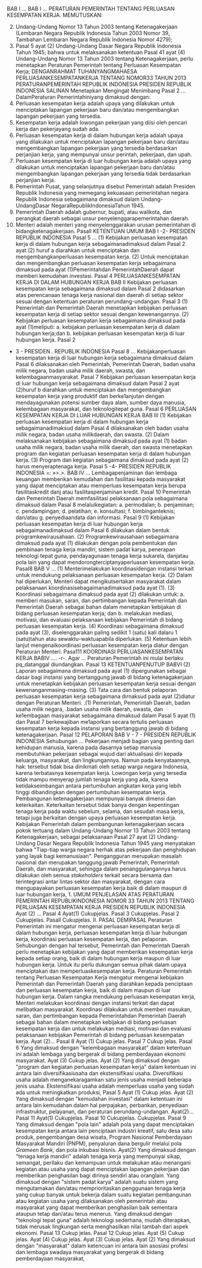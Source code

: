  BAB I ... BAB I ... PERATURAN PEMERINTAH TENTANG PERLUASAN KESEMPATAN KERJA.
MEMUTUSKAN:

2. Undang-Undang Nomor 13 Tahun 2003 tentang Ketenagakerjaan (Lembaran Negara Republik Indonesia Tahun 2003 Nomor 39, Tambahan Lembaran Negara Republik Indonesia Nomor 4279);
1. Pasal 5 ayat (2) Undang-Undang Dasar Negara Republik Indonesia Tahun 1945; bahwa untuk melaksanakan ketentuan Pasal 41 ayat (4) Undang-Undang Nomor 13 Tahun 2003 tentang Ketenagakerjaan, perlu menetapkan Peraturan Pemerintah tentang Perluasan Kesempatan Kerja; DENGANRAHMAT TUHANYANGMAHAESA PERLUASANKESEMPATANKERJA TENTANG NOMOR33 TAHUN 2013 PERATURANPEMERINTAH REPUBLIK INDONESIA PRESIDEN REPUBLIK INDONESIA SALINAN Menetapkan Mengingat Menimbang Pasal 2 ... DalamPeraturan Pemerintahiniyang dimaksud dengan:
1. Perluasan kesempatan kerja adalah upaya yang dilakukan untuk menciptakan lapangan pekerjaan baru dan/atau mengembangkan lapangan pekerjaan yang tersedia.
2. Kesempatan kerja adalah lowongan pekerjaan yang diisi oleh pencari kerja dan pekerjayang sudah ada.
3. Perluasan kesempatan kerja di dalam hubungan kerja adalah upaya yang dilakukan untuk menciptakan lapangan pekerjaan baru dan/atau mengembangkan lapangan pekerjaan yang tersedia berdasarkan perjanjian kerja, yang mempunyai unsur perintah, pekerjaan, dan upah.
4. Perluasan kesempatan kerja di luar hubungan kerja adalah upaya yang dilakukan untuk menciptakan lapangan pekerjaan baru dan/atau mengembangkan lapangan pekerjaan yang tersedia tidak berdasarkan perjanjian kerja.
5. Pemerintah Pusat, yang selanjutnya disebut Pemerintah adalah Presiden Republik Indonesia yang memegang kekuasaan pemerintahan negara Republik Indonesia sebagaimana dimaksud dalam Undang- UndangDasar NegaraRepublikIndonesiaTahun 1945.
6. Pemerintah Daerah adalah gubernur, bupati, atau walikota, dan perangkat daerah sebagai unsur penyelenggarapemerintahan daerah.
7. Menteri adalah menteri yang menyelenggarakan urusan pemerintahan di bidangketenagakerjaan. Pasall KETENTUAN UMUM
BAB I -2- PRESIDEN REPUBLIK INDONESIA Pasal 5 ...
(1) Kebijakan perluasan kesempatan kerja di dalam hubungan kerja sebagaimanadimaksud dalam Pasal 2 ayat (2) huruf a diarahkan untuk menciptakan dan mengembangkanperluasan kesempatan kerja.
(2) Untuk menciptakan dan mengembangkan perluasan kesempatan kerja sebagaimana dimaksud pada ayat (1)Pemerintahdan PemerintahDaerah dapat memberi kemudahan investasi.
Pasal 4
PERLUASANKESEMPATAN KERJA DI DALAM HUBUNGAN KERJA
BAB II Kebijakan perluasan kesempatan kerja sebagaimana dimaksud dalam Pasal 2 didasarkan atas perencanaan tenaga kerja nasional dan daerah di setiap sektor sesuai dengan ketentuan peraturan perundang-undangan.
Pasal 3
(1) Pemerintah dan Pemerintah Daerah menetapkan kebijakan perluasan kesempatan kerja di setiap sektor sesuai dengan kewenangannya.
(2) Kebijakan perluasan kesempatan kerja sebagaimana dimaksud pada ayat (1)meliputi:
a. kebijakan perluasan kesempatan kerja di dalam hubungan kerja;dan b. kebijakan perluasan kesempatan kerja di luar hubungan kerja.
Pasal 2
- 3 - PRESIDEN . REPUBLIK INDONESIA Pasal 8 ... Kebijakanperluasan kesempatan kerja di luar hubungan kerja sebagaimana dimaksud dalam Pasal 6 dilaksanakan oleh Pemerintah, Pemerintah Daerah, badan usaha milik negara, badan usaha milik daerah, swasta, dan kelembagaanmasyarakat.
Pasal 7
Kebijakan perluasan kesempatan kerja di luar hubungan kerja sebagaimana dimaksud dalam Pasal 2 ayat (2)huruf b diarahkan untuk menciptakan dan mengembangkan kesempatan kerja yang produktif dan berke1anjutan dengan mendayagunakan potensi sumber daya alam, sumber daya manusia, kelembagaan masyarakat, dan teknologitepat guna.
Pasal 6
PERLUASAN KESEMPATAN KERJA Dl LUAR HUBUNGAN KERJA
BAB III (1) Kebijakan perluasan kesempatan kerja di dalam hubungan kerja sebagaimanadimaksud dalam Pasal 4 dilaksanakan oleh badan usaha milik negara, badan usaha milikdaerah, dan swasta.
(2) Dalam melaksanakan kebijakan sebagaimana dimaksud pada ayat (1) badan usaha milik negara, badan usaha milik daerah, dan swasta menetapkan program dan kegiatan perluasan kesempatan kerja di dalam hubungan kerja.
(3) Program dan kegiatan sebagaimana dimaksud pada ayat (2) harus menyeraptenaga kerja.
Pasal 5
-4- PRESIDEN REPUBLIK INDONESIA _=: »>.>._ BAB IV ... Lembagapenjaminan dan lembaga keuangan memberikan kemudahan dan fasilitasi kepada masyarakat yang dapat menciptakan atau memperluas kesempatan kerja berupa fasilitaskredit danj atau fasilitaspenjaminan kredit.
Pasal 10
Pemerintah dan Pemerintah Daerah memfasilitasi pelaksanaan pola sebagaimana dimaksud dalam Pasal 8 melaluikegiatan:
a. permodalan;
b. penjaminan;
c. pendampingan;
d. pelatihan;
e. konsultasi;
f. bimbinganteknis; dan/atau
g. penyediaandata dan informasi.
Pasal 9
(1) Kebijakan perluasan kesempatan kerja di luar hubungan kerja sebagaimanadimaksud dalam Pasal 6 dilakukan dalam bentuk programkewirausahaan.
(2) Programkewirausahaan sebagaimana dimaksud pada ayat (1) dilakukan dengan pola pembentukan dan pembinaan tenaga kerja mandiri, sistem padat karya, penerapan teknologi tepat guna, pendayagunaan tenaga kerja sukarela, danjatau pola lain yang dapat mendorongterciptanyaperluasan kesempatan kerja. PasaI8 BAB V ...
(1) Menterimelakukan koordinasidengan instansi terkait untuk mendukung pelaksanaan perluasan kesempatan kerja.
(2) Dalam hal diperlukan, Menteri dapat mengikutsertakan masyarakat dalam pelaksanaan koordinasisebagaimanadimaksud pada ayat (1).
(3) Koordinasi sebagaimana dimaksud pada ayat (2) dilakukan untuk:
a. memberi masukan, saran, dan pertimbangan kepada Pemerintah dan Pemerintah Daerah sebagai bahan dalam menetapkan kebijakan di bidang perluasan kesempatan kerja; dan
b. melakukan mediasi, motivasi, dan evaluasi pelaksanaan kebijakan Pemerintah di bidang perluasan kesempatan kerja.
(4) Koordinasi sebagaimana dimaksud pada ayat (3), diselenggarakan paling sedikit 1 (satu) kali dalaru 1 (satu)tahun atau sewaktu-waktuapabila diperlukan.
(5) Ketentuan lebih lanjut mengenaikoordinasi perluasan kesempatan kerja diatur dengan Peraturan Menteri. Pasa111 KOORDINASI PERLUASANKESEMPATAN KERJA BABIV .... -r-. Agar ... Peraturan Pemerintah ini mulai berlaku pq_datanggal diundangkan.
Pasal 13
KETENTUANPENUTUP BABVI (2) Laporan sebagaimana dimaksud pada ayat (1) dipergunakan sebagai dasar bagi instansi yang bertanggung jawab di bidang ketenagakerjaan untuk menetapkan kebijakan perluasan kesempatan kerja sesuai dengan kewenanganmasing-rnasing.
(3) Tata cara dan bentuk pelaporan perluasan kesempatan kerja sebagaimana dirnaksud pada ayat (2)diatur dengan Peraturan Menteri.
.(1) Pemerintah, Pemerintah Daerah, badan usaha milik negara, .badan usaha milik daerah, swasta, dan ke1embagaan masyarakat sebagaimana dimaksud dalam Pasal 5 ayat (1) dan Pasal 7 berkewajiban me1aporkan secara tertulis perluasan kesempatan kerja kepada instansi yang bertanggung jawab di bidang ketenagakerjaan.
Pasal 12
PELAPORAN
BAB V - 7 - PRESIDEN REPUBLIK INDONESIA Sehubungan ... Pekerjaan menjadi bagian yang penting dari kehidupan manusia, karena pada dasarnya setiap manusia membutuhkan pekerjaan sebagai wujud dari aktualisasi diri kepada keluarga, masyarakat, dan lingkungannya. Namun pada kenyataannya, hak: tersebut tidak bisa dinikmati oleh setiap warga negara Indonesia, karena terbatasnya kesempatan kerja. Lowongan kerja yang tersedia tidak mampu menyerap jumlah tenaga kerja yang ada, karena ketidakseimbangan antara pertumbuhan angkatan kerja yang lebih tinggi dibandingkan dengan pertumbuhan kesempatan kerja. Pembangunan ketenagakerjaan mempunyai banyak dimensi dan keterkaitan. Keterkaitan tersebut tidak banya dengan kepentingan tenaga kerja pada waktu sebelum, selama, dan sesudah masa kerja, tetapi juga berkaitan dengan upaya perluasan kesempatan kerja. Kebijakan Pemerintah dalam pembangunan ketenagakerjaan secara pokok tertuang dalam Undang-Undang Nornor 13 Tahun 2003 tentang Ketenagakerjaan, sebagai pelaksanaan Pasal 27 ayat (2) Undang- Undang Dasar Negara Republik Indonesia Tahun 1945 yang menyatakan bahwa "Tiap-tiap warga negara herhak atas pekerjaan dan penghidupan yang layak bagi kemanusiaan". Pengangguran merupakan masalah nasional dan merupakan tanggung jawab Pemerintah, Pemerintah Daerah, dan masyarakat, sehingga dalam penanggulangannya harus dilakukan oleh semua _stakeholders_ terkait secara bersama dan terintegrasi antar lintas sektor dan masyarakat, dengan cara mengupayakan perluasan kesempatan kerja baik di dalam maupun di luar hubungan kerja, 1. UMUM PENJELASAN ATAS PERATURAN PEMERINTAH REPUBLIKINDONESIA NOMOR 33 TAHUN 2013 TENTANG PERLUASAN KESEMPATAN KERJA PRESIDEN REPUBLIK INDONESIA Ayat (2) ... Pasal 4 Ayat(1) Cukupjelas. Pasal 3 Cukupjelas. Pasal 2 Cukupjelas. Pasall Cukupjelas. II. PASAL DEMIPASAL Peraturan Pemerintah ini mengatur mengenai perluasan kesempatan kerja di dalam hubungan kerja, perluasan kesempatan kerja di luar hubungan kerja, koordinasi perluasan kesempatan kerja, dan pelaporan. Sehubungan dengan hal tersebut, Pemerintah dan Pemerintah Daerah perlu menetapkan kebijakan yang dapat memberikan kesempatan kerja kepada setiap orang, baik di dalam hubungan kerja maupun di luar hubungan kerja. Untuk itu perlu dukungan semua pihak dalam upaya menciptakan dan memperluaskesempatan kerja. Peraturan Pemerintah tentang Perluasan Kesempatan Kerja mengatur mengenai kebijakan Pemerintah dan Pemerintah Daerah yang diarahkan kepada penciptaan dan perluasan kesempatan kerja, baik di dalam maupun di luar hubungan kerja. Dalam rangka mendukung perluasan kesempatan kerja, Menteri melakukan koordinasi dengan instansi terkait dan dapat melibatkan masyarakat. Koordinasi dilakukan untuk memberi masukan, saran, dan pertimbangan kepada Pemerintahdan Pemerintah Daerah sebagai bahan dalam menetapkan kebijakan di bidang perluasan kesempatan kerja dan untuk melakukan mediasi, motivasi dan evaluasi pelaksanaan kebijakan Pemerintah di bidang perluasan kesempatan kerja. Ayat (2)... Pasal 8 Ayat (1) Cukup jelas. Pasal 7 Cukup jelas. Pasal 6 Yang dimaksud dengan "kelembagaan masyarakat" dalam ketentuan ini adalah lembaga yang bergerak di bidang pemberdayaan ekonomi masyarakat. Ayat (3) Cukup jelas. Ayat (2) Yang dimaksud dengan "program dan kegiatan perluasan kesempatan kerja" dalam ketentuan ini antara lain diversifikasiusaha dan ekstensifikasi usaha. Diversifikasi usaha adalah menganekaragamkan satu jenis usaha menjadi beberapa jenis usaha. Ekstensifikasi usaha adalah memperluas usaha yang sudah ada untuk meningkatkan produksi, Pasal 5 Ayat (1) Cukup jelas. Ayat (2) Yang dimaksud dengan "kemudahan investasi" dalam ketentuan ini antara lain kemudahan dalam hal perpajakan, perbankan, penyediaan infrastruktur, pelayanan, dan peraturan perundang-undangan. Ayat(2)... Pasal 11 Ayat(1) Cukupjelas. Pasal 10 Cukupjelas. Cukupjelas.
Pasal 9
Yang dimaksud dengan "pola lain" adalah pola yang dapat menciptakan kesempatan kerja antara lain penciptaan industri kreatif, satu desa satu produk, pengembangan desa wisata, Program Nasional Pemberdayaan Masyarakat Mandiri (PNPM), penyaluran dana bergulir melalui pola _Grameen Bank,_ dan pola inkubasi bisnis. Ayat(2) Yang dimaksud dengan "tenaga kerja mandiri" adalah tenaga kerja yang mempunyai sikap, semangat, perilaku dan kemampuan untuk melakukan atau menangani kegiatan atau usaha yang dapat menciptakan lapangan pekerjaan dan memberikan penghasilan bagi dirinya sendiri atau oranglain. Yang dimaksud dengan "sistem padat karya" adalah suatu sistem yang mengutamakan dan/atau memprioritaskan penggunaan tenaga kerja yang cukup banyak untuk bekerja dalam suatu kegiatan pembangunan atau kegiatan usaha yang dilaksanakan oleh pemerintah atau masyarakat yang dapat memberikan penghasilan baik sementara ataupun tetap dan/atau terus menerus. Yang dimaksud dengan "teknologi tepat guna" adalah teknologi sederhana, mudah diterapkan, tidak merusak lingkungan serta menghasilkan nilai tambah dari aspek ekonomi. Pasal 13 Cukup jelas. Pasal 12 Cukup jelas. Ayat (5) Cukup jelas. Ayat (4) Cukup jelas. Ayat (3) Cukup jelas. Ayat (2) Yang dimaksud dengan "masyarakat" dalam ketencuan ini antara lain asosiasi profesi dan lembaga swadaya masyarakat yang bergerak di bidang pemberdayaan masyarakat,